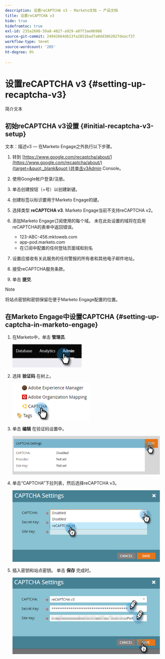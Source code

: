 ```yaml
---
description: 设置reCAPTCHA v3 - Marketo文档 — 产品文档
title: 设置reCAPTCHA v3
hide: true
hidefromtoc: true
exl-id: 235a2688-59a8-4827-a929-a07f3ae06988
source-git-commit: 24942664d613fa2851bad7a0dd3862027deacf37
workflow-type: tm+mt
source-wordcount: '205'
ht-degree: 0%

---
```


# 设置reCAPTCHA v3 {#setting-up-recaptcha-v3}

简介文本

## 初始reCAPTCHA v3设置 {#initial-recaptcha-v3-setup}

文本：描述v3 — 在Marketo Engage之外执行以下步骤。

1. 转到 [https://www.google.com/recaptcha/about/](https://www.google.com/recaptcha/about/){target=&quot;_blank&quot;}并单击v3Admin Console。

1. 使用Google帐户登录/注册。

1. 单击创建按钮（+号）以创建新键。

1. 创建标签以标识要用于Marketo Engage的键。

1. 选择类型 **reCAPTCHA v3**. Marketo Engage当前不支持reCAPTCHA v2。

1. 添加Marketo Engage订阅使用的每个域。 未在此处设置的域将在启用reCAPTCHA的表单中返回错误。

   * 123-ABC-456.mktoweb.com
   * app-pod.marketo.com
   * 在订阅中配置的任何登陆页面域和别名

1. 设置应接收有关此服务的任何警报的所有者和其他电子邮件地址。

1. 接受reCAPTCHA服务条款。

1. 单击 **提交**.

>[!NOTE]
>
>将站点密钥和密钥保留在便于Marketo Engage配置的位置。

## 在Marketo Engage中设置CAPTCHA {#setting-up-captcha-in-marketo-engage}

1. 在Marketo中，单击 **管理员**.

   ![](assets/setting-up-recaptcha-v3-1.png)

1. 选择 **验证码** 在树上。

   ![](assets/setting-up-recaptcha-v3-2.png)

1. 单击 **编辑** 在验证码设置中。

   ![](assets/setting-up-recaptcha-v3-3.png)

1. 单击“CAPTCHA”下拉列表，然后选择reCAPTCHA v3。

   ![](assets/setting-up-recaptcha-v3-4.png)

1. 插入密钥和站点密钥。 单击 **保存** 完成时。

   ![](assets/setting-up-recaptcha-v3-5.png)
